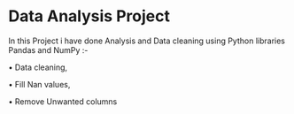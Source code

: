 # Data Analysis Project




In this Project i have done Analysis and Data cleaning using Python libraries Pandas and NumPy :-

• Data cleaning,

• Fill Nan values,

• Remove Unwanted columns
